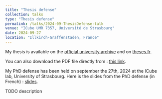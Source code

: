 ```yaml
---
title: "Thesis defense"
collection: talks
type: "Thesis defense"
permalink: /talks/2024-09-ThesisDefense-talk
venue: "ICube UMR 7357, Université de Strasbourg"
date: 2024-09-27
location: "Illkirch-Graffenstaden, France"
---
```



My thesis is available on the [official university archive](https://theses.unistra.fr/search/notice/view/2024STRAD018) and on [theses.fr](https://theses.fr/2024STRAD018?domaine=theses).

You can also download the PDF file directly from : [this link](/files/2024-ThesisRP-paper.pdf).

My PhD defense has been held on september the 27th, 2024 at the ICube lab, University of Strasbourg.
Here is the slides from the PhD defense (in French) : [slides](/files/2024-ThesisDefenseRP-slides.pdf).

TODO description
